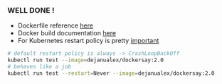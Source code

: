 
<br>

### WELL DONE !

* Dockerfile reference [here](https://docs.docker.com/reference/dockerfile/)
* Docker build documentation [here](https://docs.docker.com/reference/cli/docker/image/build/)
* For Kubernetes restart policy is pretty [important](https://stackoverflow.com/a/77107007/7013263)

```bash
# default restart policy is always -> CrashLoopBackOff
kubectl run test --image=dejanualex/dockersay:2.0
# behaves like a job
kubectl run test --restart=Never --image=dejanualex/dockersay:2.0
```